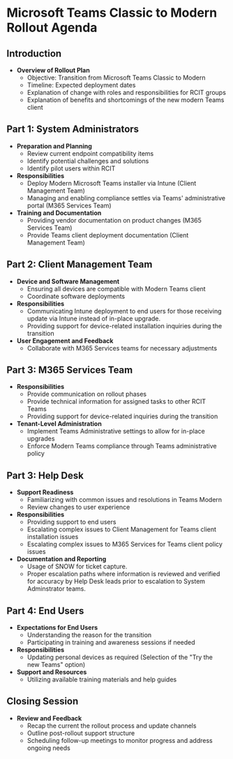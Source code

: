 # Microsoft Teams Classic to Modern Rollout Agenda

## Introduction
- **Overview of Rollout Plan**
  - Objective: Transition from Microsoft Teams Classic to Modern
  - Timeline: Expected deployment dates
  - Explanation of change with roles and responsibilities for RCIT groups
  - Explanation of benefits and shortcomings of the new modern Teams client

## Part 1: System Administrators
- **Preparation and Planning**
  - Review current endpoint compatibility items 
  - Identify potential challenges and solutions
  - Identify pilot users within RCIT
- **Responsibilities**
  - Deploy Modern Microsoft Teams installer via Intune (Client Management Team)
  - Managing and enabling compliance settles via Teams' administrative portal (M365 Services Team)
- **Training and Documentation**
  - Providing vendor documentation on product changes (M365 Services Team)
  - Provide Teams client deployment documentation (Client Management Team)
 
## Part 2: Client Management Team
- **Device and Software Management**
  - Ensuring all devices are compatible with Modern Teams client
  - Coordinate software deployments
- **Responsibilities**
  - Communicating Intune deployment to end users for those receiving update via Intune instead of in-place upgrade.
  - Providing support for device-related installation inquiries during the transition
- **User Engagement and Feedback**
  - Collaborate with M365 Services teams for necessary adjustments
 
## Part 3: M365 Services Team
- **Responsibilities**
  - Provide communication on rollout phases
  - Provide technical information for assigned tasks to other RCIT Teams
  - Providing support for device-related inquiries during the transition
- **Tenant-Level Administration**
  - Implement Teams Administrative settings to allow for in-place upgrades
  - Enforce Modern Teams compliance through Teams administrative policy

## Part 3: Help Desk
- **Support Readiness**
  - Familiarizing with common issues and resolutions in Teams Modern
  - Review changes to user experience 
- **Responsibilities**
  - Providing support to end users
  - Escalating complex issues to Client Management for Teams client installation issues
  - Escalating complex issues to M365 Services for Teams client policy issues
- **Documentation and Reporting**
  - Usage of SNOW for ticket capture.
  - Proper escalation paths where information is reviewed and verified for accuracy by Help Desk leads prior to escalation to System Adminstrator teams.

## Part 4: End Users
- **Expectations for End Users**
  - Understanding the reason for the transition
  - Participating in training and awareness sessions if needed
- **Responsibilities**
  - Updating personal devices as required (Selection of the "Try the new Teams" option)
- **Support and Resources**
  - Utilizing available training materials and help guides
  
## Closing Session
- **Review and Feedback**
  - Recap the current the rollout process and update channels
  - Outline post-rollout support structure
  - Scheduling follow-up meetings to monitor progress and address ongoing needs
